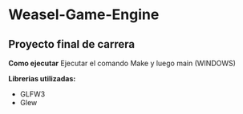 # Weasel-Game-Engine
## Proyecto final de carrera

**Como ejecutar**
Ejecutar el comando Make y luego main (WINDOWS)

**Librerias utilizadas:**
- GLFW3
- Glew